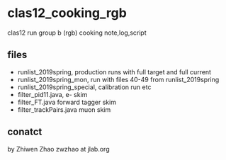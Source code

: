 # clas12_cooking_rgb

clas12 run group b (rgb) cooking note,log,script

##  files  
* runlist_2019spring,          production runs with full target and full current
* runlist_2019spring_mon,      run with files 40-49 from runlist_2019spring
* runlist_2019spring_special,  calibration run etc
* filter_pid11.java,          e- skim
* filter_FT.java             forward tagger skim
* filter_trackPairs.java     muon skim

## conatct
by Zhiwen Zhao  zwzhao at jlab.org
